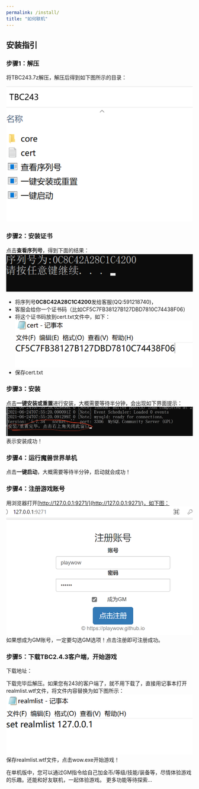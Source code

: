 ```yaml
---
permalink: /install/
title: "如何联机"
---
```


## 安装指引
### 步骤1：解压
将TBC243.7z解压，解压后得到如下图所示的目录：

![](../images/1.png)

### 步骤2：安装证书
点击**查看序列号**，得到下面的结果：
![](../images/2.png)
* 将序列号**0C8C42A28C1C4200**发给客服(QQ:591218740)，
* 客服会给你一个证书码（比如CF5C7FB38127B127DBD7810C74438F06）
* 将这个证书码放到cert.txt文件中，如下：
![](../images/3.png)
* 保存cert.txt

### 步骤3：安装
点击**一键安装或重置**进行安装，大概需要等待半分钟，会出现如下界面提示：
![](../images/4.png)
表示安装成功！

### 步骤4：运行魔兽世界单机
点击**一键启动**，大概需要等待半分钟，启动就会成功！

### 步骤4：注册游戏账号
用浏览器打开[http://127.0.0.1:9271/](http://127.0.0.1:9271/)，如下图：
![](../images/5.png)
如果想成为GM账号，一定要勾选GM选项！点击注册即可注册成功。

### 步骤5：下载TBC2.4.3客户端，开始游戏
下载地址：

下载完毕后解压。如果您有243的客户端了，就不用下载了，直接用记事本打开realmlist.wtf文件，将文件内容替换为如下图所示：
![](../images/6.png)
保存realmlist.wtf文件，点击wow.exe开始游戏！

在单机版中，您可以通过GM指令给自己加金币/等级/技能/装备等，尽情体验游戏的乐趣。还能和好友联机，一起体验游戏。
更多功能等待探索...






